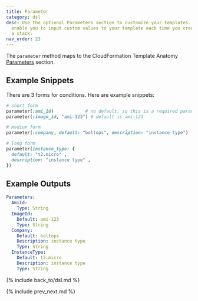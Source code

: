 ```yaml
---
title: Parameter
category: dsl
desc: Use the optional Parameters section to customize your templates. Parameters
  enable you to input custom values to your template each time you create or update
  a stack.
nav_order: 23
---
```


The `parameter` method maps to the CloudFormation Template Anatomy [Parameters](https://docs.aws.amazon.com/AWSCloudFormation/latest/UserGuide/parameters-section-structure.html) section.

## Example Snippets

There are 3 forms for conditions.  Here are example snippets:

```ruby
# short form
parameter(:ami_id)            # no default, so this is a required parameter
parameter(:image_id, "ami-123") # default is ami-123

# medium form
parameter(:company, default: "boltops", description: "instance type")

# long form
parameter(instance_type: {
  default: "t2.micro" ,
  description: "instance type" ,
})
```

## Example Outputs

```yaml
Parameters:
  AmiId:
    Type: String
  ImageId:
    Default: ami-123
    Type: String
  Company:
    Default: boltops
    Description: instance type
    Type: String
  InstanceType:
    Default: t2.micro
    Description: instance type
    Type: String
```

{% include back_to/dsl.md %}

{% include prev_next.md %}